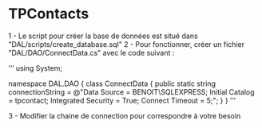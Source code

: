 # TPContacts

1 - Le script pour créer la base de données est situé dans "DAL/scripts/create_database.sql" 2 - Pour fonctionner, créer un fichier "DAL/DAO/ConnectData.cs" avec le code suivant :

’’’
using System;

namespace DAL.DAO
{
    class ConnectData
    {
        public static string connectionString = @"Data Source = BENOIT\SQLEXPRESS; Initial Catalog = tpcontact; Integrated Security = True; Connect Timeout = 5;";
    }
}
’’’

3 - Modifier la chaine de connection pour correspondre à votre besoin
